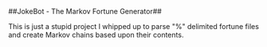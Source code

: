 ##JokeBot - The Markov Fortune Generator##

This is just a stupid project I whipped up to parse "%" delimited fortune files and create Markov chains based upon their contents.
